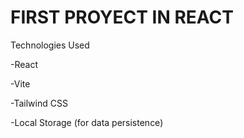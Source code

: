 # FIRST PROYECT IN REACT


Technologies Used

-React

-Vite

-Tailwind CSS

-Local Storage (for data persistence)

